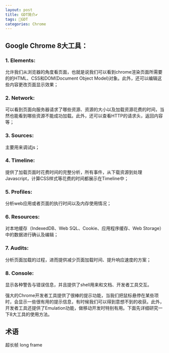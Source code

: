 ```yaml
---
layout: post
title: GDT简介✔︎
tags: 💯GDT
categories: Chrome
---
```



## Google Chrome 8大工具：

### 1.  Elements:
允许我们从浏览器的角度看页面，也就是说我们可以看到chrome渲染页面所需要的的HTML、CSS和DOM(Document Object Model)对象。此外，还可以编辑这些内容更改页面显示效果；  

### 2.  Network:
可以看到页面向服务器请求了哪些资源、资源的大小以及加载资源花费的时间，当然也能看到哪些资源不能成功加载。此外，还可以查看HTTP的请求头，返回内容等；  

### 3.  Sources:
主要用来调试js；  

### 4.  Timeline:
提供了加载页面时花费时间的完整分析，所有事件，从下载资源到处理Javascript，计算CSS样式等花费的时间都展示在Timeline中；  

### 5.  Profiles:
分析web应用或者页面的执行时间以及内存使用情况；  

### 6.  Resources:
对本地缓存（IndexedDB、Web SQL、Cookie、应用程序缓存、Web Storage）中的数据进行确认及编辑；  

### 7.  Audits:
分析页面加载的过程，进而提供减少页面加载时间、提升响应速度的方案；  

### 8.  Console:
显示各种警告与错误信息，并且提供了shell用来和文档、开发者工具交互。  

强大的Chrome开发者工具提供了很棒的提示功能，当我们把鼠标悬停在某些项时，会显示一些很有用的提示信息，有时候我们可以得到意想不到的收获。此外，开发者工具还提供了Emulation功能，做移动开发时特别有用。下面先详细研究一下8大工具的使用方法。





## 术语
超长帧  long frame
